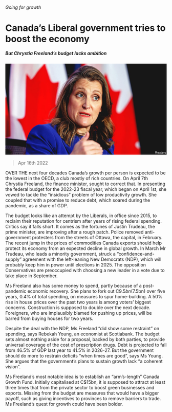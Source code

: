 ###### Going for growth

# Canada’s Liberal government tries to boost the economy 

##### But Chrystia Freeland’s budget lacks ambition 

![image](images/20220416_AMP002_0.jpg) 

> Apr 16th 2022 

OVER THE next four decades Canada’s growth per person is expected to be the lowest in the OECD, a club mostly of rich countries. On April 7th Chrystia Freeland, the finance minister, sought to correct that. In presenting the federal budget for the 2022-23 fiscal year, which began on April 1st, she vowed to tackle the “insidious” problem of low productivity growth. She coupled that with a promise to reduce debt, which soared during the pandemic, as a share of GDP.

The budget looks like an attempt by the Liberals, in office since 2015, to reclaim their reputation for centrism after years of rising federal spending. Critics say it falls short. It comes as the fortunes of Justin Trudeau, the prime minister, are improving after a rough patch. Police removed anti-government protesters from the streets of Ottawa, the capital, in February. The recent jump in the prices of commodities Canada exports should help protect its economy from an expected decline in global growth. In March Mr Trudeau, who leads a minority government, struck a “confidence-and-supply” agreement with the left-leaning New Democrats (NDP), which will probably keep him in power until elections in 2025. The opposition Conservatives are preoccupied with choosing a new leader in a vote due to take place in September.


Ms Freeland also has some money to spend, partly because of a post-pandemic economic recovery. She plans to fork out C$9.5bn ($7.5bn) over five years, 0.4% of total spending, on measures to spur home-building. A 50% rise in house prices over the past two years is among voters’ biggest concerns. Construction is supposed to double over the next decade. Foreigners, who are implausibly blamed for pushing up prices, will be barred from buying houses for two years.

Despite the deal with the NDP, Ms Freeland “did show some restraint” on spending, says Rebekah Young, an economist at Scotiabank. The budget sets almost nothing aside for a proposal, backed by both parties, to provide universal coverage of the cost of prescription drugs. Debt is projected to fall from 46.5% of GDP last year to 41.5% in 2026-27. But the government should do more to restrain deficits “when times are good”, says Ms Young. She argues that the government’s plans to sustain growth lack “a coherent vision”.

Ms Freeland’s most notable idea is to establish an “arm’s-length” Canada Growth Fund. Initially capitalised at C$15bn, it is supposed to attract at least three times that from the private sector to boost green businesses and exports. Missing from the budget are measures that would have a bigger payoff, such as giving incentives to provinces to remove barriers to trade. Ms Freeland’s quest for growth could have been bolder.

